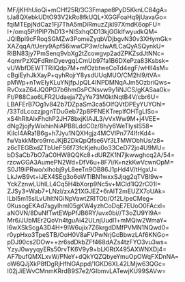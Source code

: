 MF/jKHhUioQi+mCHf25R/3C3Fmape8PyD5KknLC84gA=
tJa8QXebkUDtO93V2kRo8fkUQL+XGGFoaHq9jUavaGo=
fqiMTEpjNdCaz1Fj7ThA5mDiRmuzZjkl97XmdK6opFU=
I+/omq5PifPIP7hD13+NISxhqOD13kjGGkIfwyudkQM=
JQIBpI9cFRoqSGMZw3PomeZyqbVDjbgvN30v3XHymGk=
XAZqqA/tUery9Apf56iwwCP3w/clwAfLCaQyASQynkU=
RIBN83jy7PmSenq9vbXg2tZcowgvp2adZPKZsdJtNNc=
4qmrPzXQFdRmDyevgqLCmUb97fa1B6DXePza83Ksbsk=
vUWbfDEWTTRilQdp7M+mfOzbtweCoTd4egF/wHlI4sM=
cBgiEyhJkXayP+qyhRojrY8ysdUUqMUO/CM2hI9/tVA=
pMWp+nTwEIyKLuYNjfpJpQL4INPDMNqAJm5OzbriQws=
RvOxaZ64JQ0PG7b6hmGsPCNsvw9y1iNJCS/gKASaa0k=
Ft/P88Cao6LFR2Udaeja7ZyYe73M0ktNqtB4V/cbr6U=
LBAFErB7Og1v842b7DZpaSm3ca5OIfQVtDPEyYUYOhI=
/33TdLcozzjpgnTDuGeb72p8PFNEKTreplfOHTgLISo=
xS4hRltAIxFhchP2JH78bxjKIAJL3/vVxWw9M+j4VEE=
dNg2jojfyWixhinNiAPB8LddC0z/8h/y6WeTIysIS58=
KiIcI4ARa1B6g+h7Jyu1NQXHgjz4MCVIPn774lfrKd4=
fwVakkMbro9rrcJKjB2DkQpQfse6Vf3LTMWObhUs/z8=
z6cTEGBxdZTbUeFS6f73fcKjehu0o33CeD72jo4U9MU=
bDSaCb7bO7aC0HW8QQKc8+dURZK1N7jkwwghcq2A/54=
rzcwGGA3AumePN2Wd+DfV6u+8F7i/K+nzkKwVcwnOpM=
S0J19iPRwo/xlhobj9yL8eeTn9OB86J1pHd4V/tHgxU=
LkJwB9vt+iJEX4SEg3o6oWTlBN1wxxSJjqg2qTVBl9w=
YckZznwLUhILL4Cq5H4bXorp9Nc5v+MCld1lQ2rC01I=
ZJSy3+Wab7+LNzI/zxA21XGJEZ+6rAIT2mEUZX7oUAk=
lLbl5m15slLvUhltNGiNpVawtZRITOb/Of2L/peCMeg=
0KusogEKAd7sgylhml05gKW4yzhCoDqE7EUoO0FAcxI=
aNOVN/8DuNfTwtEWpPfJB6RY/uvx0bi//T3oZU9Yl9A=
Mr6/JUbMEr2QoVn4tguAi42ULnjUudl1+mMQiw2WmaY=
l6wXSkScgA3D4H+9IW6ujix7Z6krgdDMfPVMN1NQwd0=
r0ypHxo3TpeSTB/OoH0V8aFVPwNrjGcBbwzLAf6KNGo=
pDJ90cs2DOw++zr6sdDkbZFf468dAZs4tzFYO3vu3ws=
YzyJ0wyyqyERs50rvTK6V9y9+bLKlRtX495AXWNXDj4=
AF7bufQMXLxvW/PNeY+dQkYQZQbyeYmuOpOWqFXDnNA=
oW6QJjXkP8fDgRjHfhlGAppd/1GKD6XL42LMjw63QGc=
l02jJiEWvCMnmKRrdB9S7e2/GIbmvLATewjKU99SAVw=
